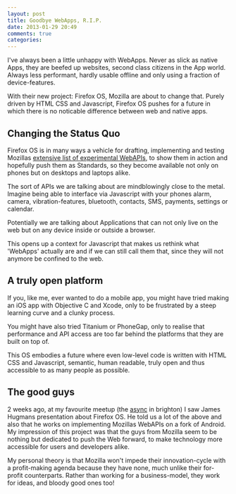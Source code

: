 ```yaml
---
layout: post
title: Goodbye WebApps, R.I.P.
date: 2013-01-29 20:49
comments: true
categories: 
---
```


I've always been a little unhappy with WebApps. Never as slick as native Apps, they are beefed up websites, second class citizens in the App world. Always less performant, hardly usable offline and only using a fraction of device-features. 

With their new project: Firefox OS, Mozilla are about to change that. Purely driven by HTML CSS and Javascript, Firefox OS pushes for a future in which there is no noticable difference between web and native apps.

## Changing the Status Quo

Firefox OS is in many ways a vehicle for drafting, implementing and testing Mozillas [extensive list of experimental WebAPIs](https://wiki.mozilla.org/WebAPI#APIs), to show them in action and hopefully push them as Standards, so they become available not only on phones but on desktops and laptops alike.

The sort of APIs we are talking about are mindblowingly close to the metal. Imagine being able to interface via Javascript with your phones alarm, camera, vibration-features, bluetooth, contacts, SMS, payments, settings or calendar.

Potentially we are talking about Applications that can not only live on the web but on any device inside or outside a browser.

This opens up a context for Javascript that makes us rethink what 'WebApps' actually are and if we can still call them that, since they will not anymore be confined to the web.

## A truly open platform

If you, like me, ever wanted to do a mobile app, you might have tried making an iOS app with Objective C and Xcode, only to be frustrated by a steep learning curve and a clunky process.

You might have also tried Titanium or PhoneGap, only to realise that performance and API access are too far behind the platforms that they are built on top of.

This OS embodies a future where even low-level code is written with HTML CSS and Javascript, semantic, human readable, truly open and thus accessible to as many people as possible.

## The good guys

2 weeks ago, at my favourite meetup (the [async](http://asyncjs.com/) in brighton) I saw James Hugmans presentation about Firefox OS. He told us a lot of the above and also that he works on implementing Mozillas WebAPIs on a fork of Android. My impression of this project was that the guys from Mozilla seem to be nothing but dedicated to push the Web forward, to make technology more accessible for users and developers alike.

My personal theory is that Mozilla won't impede their innovation-cycle with a profit-making agenda because they have none, much unlike their for-profit counterparts. Rather than working for a business-model, they work for ideas, and bloody good ones too!
